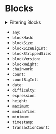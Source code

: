 
# Blocks


<details>
<summary>Filtering Blocks</summary>

- `any`:
- `blockHash`:
- `blockSize`:
- `blockStrippedSize`:
- `blockVersion`:
- `blockWeight`:
- `date`:
- `difficulty`:
- `height`:
- `options`:
- `time`:
- `transactionCount`:
  
</details>

- `any`:
- `blockHash`:
- `blockSize`:
- `blockSizeBigInt`:
- `blockStrippedSize`:
- `blockVersion`:
- `blockWeight`:
- `chainwork`:
- `count`:
- `countBigInt`:
- `date`:
- `difficulty`:
- `expression`:
- `height`:
- `maximum`:
- `medianTime`:
- `minimum`:
- `timestamp`:
- `transactionCount`:
  